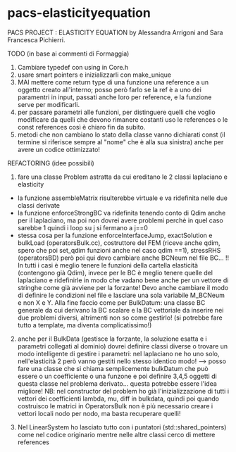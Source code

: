 # pacs-elasticityequation
PACS PROJECT : ELASTICITY EQUATION by Alessandra Arrigoni and Sara Francesca Pichierri.

TODO (in base ai commenti di Formaggia)
1) Cambiare typedef con using in Core.h
2) usare smart pointers e inizializzarli con make_unique
3) MAI mettere come return type di una funzione una reference a un oggetto creato all'interno; posso però farlo se la ref è a uno dei paramentri in input, passati anche loro per reference, e la funzione serve per modificarli.
4) per passare parametri alle funzioni, per distinguere quelli che voglio modificare da quelli che devono rimanere costanti uso le references o le const references così è chiaro fin da subito.
5) metodi che non cambiano lo stato della classe vanno dichiarati const (il termine si riferisce sempre al "nome" che è alla sua sinistra) anche per avere un codice ottimizzato!

REFACTORING (idee possibili)
1) fare una classe Problem astratta da cui ereditano le 2 classi laplaciano e elasticity 
- la funzione assembleMatrix risulterebbe virtuale e va ridefinita nelle due classi derivate
- la funzione enforceStrongBC va ridefinita tenendo conto di Qdim anche per il laplaciano, ma poi non dovrei avere problemi perchè in quel caso sarebbe 1 quindi i loop su j si fermano a j==0
- stessa cosa per la funzione enforceInterfaceJump, exactSolution e bulkLoad (operatorsBulk.cc), costruttore del FEM (riceve anche qdim, spero che poi set_qdim funzioni anche nel caso qdim ==1), stressRHS (operatorsBD) però poi qui devo cambiare anche BCNeum nel file BC... 
!! In tutti i casi è meglio tenere le funzioni della cartella elasticità (contengono già Qdim), invece per le BC è meglio tenere quelle del laplaciano e ridefinirle in modo che vadano bene anche per un vettore di stringhe come già avviene per la forzante! Devo anche cambiare il modo di definire le condizioni nel file e lasciare una sola variabile M_BCNeum e non X e Y.
Alla fine faccio come per BulkDatum: una classe BC generale da cui derivano la BC scalare e la BC vettoriale da inserire nei due problemi diversi, altrimenti non so come gestirlo! (si potrebbe fare tutto a template, ma diventa complicatissimo!)

2) anche per il BulkData (gestisce la forzante, la soluzione esatta e i parametri collegati al dominio) dovrei definire classi diverse o trovare un modo intelligente di gestire i parametri: nel laplaciano ne ho uno solo, nell'elasticità 2 però vanno gestiti nello stesso identico modo! --> posso fare una classe che si chiama semplicemente bulkDatum che può essere o un coefficiente o una funzone e poi definire 3,4,5 oggetti di questa classe nel problema derivato... questa potrebbe essere l'idea migliore!
NB: nel constructor del problem ho già l'inizializzazione di tutti i vettori dei coefficienti lambda, mu, diff in bulkdata, quindi poi quando costruisco le matrici in OperatorsBulk non è più necessario creare i vettori locali nodo per nodo, ma basta recuperare quelli!

3) Nel LinearSystem ho lasciato tutto con i puntatori (std::shared_pointers) come nel codice originario mentre nelle altre classi cerco di mettere references
